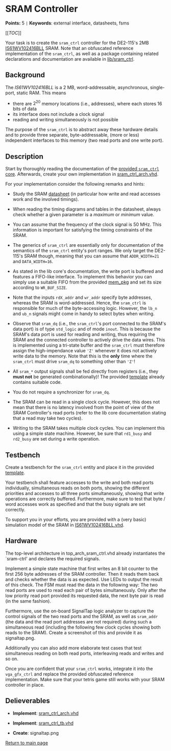 
# SRAM Controller

**Points:** 5 `|` **Keywords**: external interface, datasheets, fsms

[[_TOC_]]

Your task is to create the `sram_ctrl` controller for the DE2-115's 2MB [IS61WV102416BLL](https://de.wikipedia.org/wiki/Static_random-access_memory) SRAM.
Note that an obfuscated reference implementation of the `sram_ctrl`, as well as a package containing related declarations and documentation are available in [lib/sram_ctrl](../../../lib/sram_ctrl/doc.md).



## Background

The *IS61WV102416BLL* is a 2 MB, word-addressable, asynchronous, single-port, static RAM.
This means
 - there are $2^{20}$ memory locations (i.e., addresses), where each stores 16 bits of data
 - its interface does not include a clock signal
 - reading and writing simultaneously is not possible

The purpose of the `sram_ctrl` is to abstract away these hardware details and to provide three separate, byte-addressable, (more or less) independent interfaces to this memory (two read ports and one write port).




## Description

Start by thoroughly reading the documentation of the [provided `sram_ctrl` core](../../../lib/sram_ctrl/doc.md).
Afterwards, create your own implementation in [sram_ctrl_arch.vhd](src/sram_ctrl_arch.vhd).


For your implementation consider the following remarks and hints:

- Study the SRAM [datasheet](https://de.wikipedia.org/wiki/Static_random-access_memory) (in particular how write and read accesses work and the involved timings).

- When reading the timing diagrams and tables in the datasheet, always check whether a given parameter is a *maximum* or *minimum* value.

- You can assume that the frequency of the clock signal is 50 MHz.
  This information is important for satisfying the timing constraints of the SRAM.

- The generics of `sram_ctrl` are essentially only for documentation of the semantics of the `sram_ctrl` entity's port ranges.
  We only target the DE2-115's SRAM though, meaning that you can assume that `ADDR_WIDTH=21` and `DATA_WIDTH=16`.

- As stated in the lib core's documentation, the write port is buffered and features a FIFO-like interface.
  To implement this behavior you can simply use a suitable FIFO from the provided [mem_pkg](../../../lib/sram_ctrl/doc.md) and set its size according to `WR_BUF_SIZE`.

- Note that the inputs `rdX_addr` and `wr_addr` specify byte addresses, whereas the SRAM is word-addressed.
  Hence, the `sram_ctrl` is responsible for much of the byte-accessing logic.
  However, the `lb_n` and `ub_n` signals might come in handy to select bytes when writing.

- Observe that `sram_dq` (i.e., the `sram_ctrl`'s port connected to the SRAM's data port) is of type `std_logic` and of mode `inout`.
  This is because the SRAM's data port is used for reading and writing, thus requiring the SRAM and the connected controller to actively drive the data wires.
  This is implemented using a tri-state buffer and the `sram_ctrl` must therefore assign the high-impendance value `'Z'` whenever it does not actively write data to the memory.
  Note that this is the **only** time where the `sram_ctrl` must drive `sram_dq` to something other than `'Z'`!

- All `sram_*` output signals shall be fed directly from registers (i.e., they **must not** be generated combinationally)!
  The provided [template](src/sram_ctrl_arch.vhd) already contains suitable code.

- You do not require a synchronizer for `sram_dq`.

- The SRAM can be read in a single clock cycle.
  However, this does not mean that there is no latency involved from the point of view of the SRAM Controller's read ports (refer to the lib core documentation stating that a read may take two cycles).

- Writing to the SRAM takes multiple clock cycles.
  You can implement this using a simple state machine.
  However, be sure that `rd1_busy` and `rd2_busy` are set during a write operation.




## Testbench

Create a testbench for the `sram_ctrl` entity and place it in the provided [template](tb/sram_ctrl_tb.vhd).

Your testbench shall feature accesses to the write and both read ports individually, simultaneous reads on both ports, showing the different priorities and accesses to all three ports simultaneously, showing that write operations are correctly buffered.
Furthermore, make sure to test that byte / word accesses work as specified and that the busy signals are set correctly.

To support you in your efforts, you are provided with a (very basic) simulation model of the SRAM in [IS61WV102416BLL.vhd](../../../lib/sram_ctrl/src/IS61WV102416BLL.vhd).




## Hardware

The top-level architecture in top_arch_sram_ctrl.vhd already instantiates the `sram-ctrl' and declares the required signals.

Implement a simple state machine that first writes an 8 bit counter to the first 256 byte addresses of the SRAM controller.
Then it reads them back and checks whether the data is as expected.
Use LEDs to output the result of this check.
The FSM must read the data in the following way: The two read ports are used to read each pair of bytes simultaneously.
Only after the low priority read port provided its requested data, the next byte pair is read (in the same fashion).

Furthermore, use the on-board SignalTap logic analyzer to capture the control signals of the two read ports and the SRAM, as well as `sram_addr` (the data and the read port addresses are not required) during such a simultaneous read (including the following few clock cycles showing both reads to the SRAM).
Create a screenshot of this and provide it as signaltap.png.

Additionally you can also add more elaborate test cases that test simultaneous reading on both read ports, interleaving reads and writes and so on.

Once you are confident that your `sram_ctrl` works, integrate it into the `vga_gfx_ctrl` and replace the provided obfuscated reference implementation.
Make sure that your tetris game still works with your SRAM controller in place.



## Delieverables

- **Implement**: [sram_ctrl_arch.vhd](src/sram_ctrl_arch.vhd)

- **Implement**: [sram_ctrl_tb.vhd](tb/sram_ctrl_tb.vhd)

- **Create**: signaltap.png


[Return to main page](../../../README.md)
